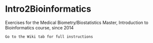 # Intro2Bioinformatics

Exercises for the Medical Biometry/Biostatistics Master, Introduction to Bioinformatics course, since 2014

    Go to the Wiki tab for full instructions
